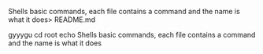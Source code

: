 Shells basic commands, each file contains a command and the name is what it does> README.md


gyyygu
cd root
echo Shells basic commands, each file contains a command and the name is what it does
